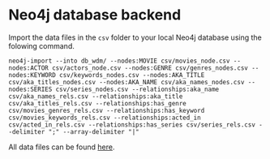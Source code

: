 # Neo4j database backend

Import the data files in the `csv` folder to your local Neo4j database using the folowing command.

`neo4j-import --into db_wdm/ --nodes:MOVIE csv/movies_node.csv --nodes:ACTOR csv/actors_node.csv --nodes:GENRE csv/genres_nodes.csv --nodes:KEYWORD csv/keywords_nodes.csv --nodes:AKA_TITLE csv/aka_titles_nodes.csv --nodes:AKA_NAME csv/aka_names_nodes.csv --nodes:SERIES csv/series_nodes.csv --relationships:aka_name csv/aka_names_rels.csv --relationships:aka_title csv/aka_titles_rels.csv --relationships:has_genre csv/movies_genres_rels.csv --relationships:has_keyword csv/movies_keywords_rels.csv --relationships:acted_in csv/acted_in_rels.csv --relationships:has_series csv/series_rels.csv --delimiter ";" --array-delimiter "|"`

All data files can be found [here](https://drive.google.com/open?id=0B-P82zGOa634SnNjTmxJUng5U2c).